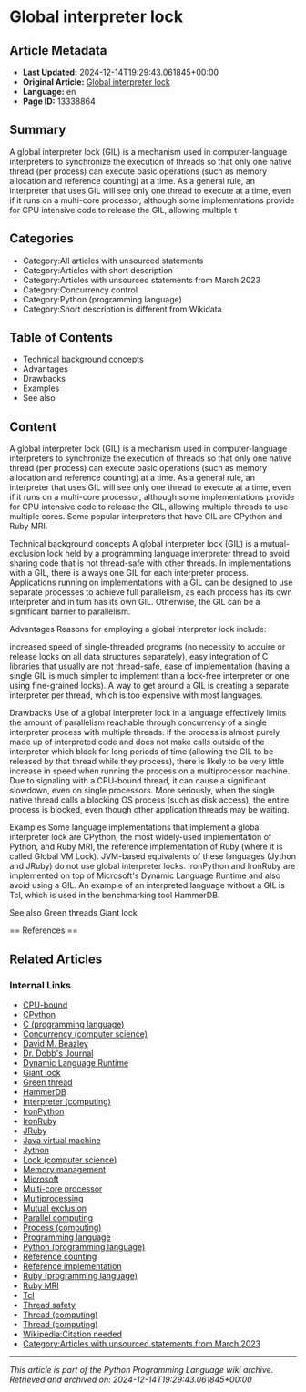 # Global interpreter lock

## Article Metadata

- **Last Updated:** 2024-12-14T19:29:43.061845+00:00
- **Original Article:** [Global interpreter lock](https://en.wikipedia.org/wiki/Global_interpreter_lock)
- **Language:** en
- **Page ID:** 13338864

## Summary

A global interpreter lock (GIL) is a mechanism used in computer-language interpreters to synchronize the execution of threads so that only one native thread (per process) can execute basic operations (such as memory allocation and reference counting) at a time. As a general rule, an interpreter that uses GIL will see only one thread to execute at a time, even if it runs on a multi-core processor, although some implementations provide for CPU intensive code to release the GIL, allowing multiple t

## Categories

- Category:All articles with unsourced statements
- Category:Articles with short description
- Category:Articles with unsourced statements from March 2023
- Category:Concurrency control
- Category:Python (programming language)
- Category:Short description is different from Wikidata

## Table of Contents

- Technical background concepts
- Advantages
- Drawbacks
- Examples
- See also

## Content

A global interpreter lock (GIL) is a mechanism used in computer-language interpreters to synchronize the execution of threads so that only one native thread (per process) can execute basic operations (such as memory allocation and reference counting) at a time. As a general rule, an interpreter that uses GIL will see only one thread to execute at a time, even if it runs on a multi-core processor, although some implementations provide for CPU intensive code to release the GIL, allowing multiple threads to use multiple cores. Some popular interpreters that have GIL are CPython and Ruby MRI.

Technical background concepts
A global interpreter lock (GIL) is a mutual-exclusion lock held by a programming language interpreter thread to avoid sharing code that is not thread-safe with other threads. In implementations with a GIL, there is always one GIL for each interpreter process.
Applications running on implementations with a GIL can be designed to use separate processes to achieve full parallelism, as each process has its own interpreter and in turn has its own GIL. Otherwise, the GIL can be a significant barrier to parallelism.

Advantages
Reasons for employing a global interpreter lock include:

increased speed of single-threaded programs (no necessity to acquire or release locks on all data structures separately),
easy integration of C libraries that usually are not thread-safe,
ease of implementation (having a single GIL is much simpler to implement than a lock-free interpreter or one using fine-grained locks).
A way to get around a GIL is creating a separate interpreter per thread, which is too expensive with most languages.

Drawbacks
Use of a global interpreter lock in a language effectively limits the amount of parallelism reachable through concurrency of a single interpreter process with multiple threads. If the process is almost purely made up of interpreted code and does not make calls outside of the interpreter which block for long periods of time (allowing the GIL to be released by that thread while they process), there is likely to be very little increase in speed when running the process on a multiprocessor machine.  Due to signaling with a CPU-bound thread, it can cause a significant slowdown, even on single processors.  More seriously, when the single native thread calls a blocking OS process (such as disk access), the entire process is blocked, even though other application threads may be waiting.

Examples
Some language implementations that implement a global interpreter lock are CPython, the most widely-used implementation of Python, and Ruby MRI, the reference implementation of Ruby (where it is called Global VM Lock).
JVM-based equivalents of these languages (Jython and JRuby) do not use global interpreter locks. IronPython and IronRuby are implemented on top of Microsoft's Dynamic Language Runtime and also avoid using a GIL.
An example of an interpreted language without a GIL is Tcl, which is used in the benchmarking tool HammerDB.

See also
Green threads
Giant lock


== References ==

## Related Articles

### Internal Links

- [CPU-bound](https://en.wikipedia.org/wiki/CPU-bound)
- [CPython](https://en.wikipedia.org/wiki/CPython)
- [C (programming language)](https://en.wikipedia.org/wiki/C_(programming_language))
- [Concurrency (computer science)](https://en.wikipedia.org/wiki/Concurrency_(computer_science))
- [David M. Beazley](https://en.wikipedia.org/wiki/David_M._Beazley)
- [Dr. Dobb's Journal](https://en.wikipedia.org/wiki/Dr._Dobb%27s_Journal)
- [Dynamic Language Runtime](https://en.wikipedia.org/wiki/Dynamic_Language_Runtime)
- [Giant lock](https://en.wikipedia.org/wiki/Giant_lock)
- [Green thread](https://en.wikipedia.org/wiki/Green_thread)
- [HammerDB](https://en.wikipedia.org/wiki/HammerDB)
- [Interpreter (computing)](https://en.wikipedia.org/wiki/Interpreter_(computing))
- [IronPython](https://en.wikipedia.org/wiki/IronPython)
- [IronRuby](https://en.wikipedia.org/wiki/IronRuby)
- [JRuby](https://en.wikipedia.org/wiki/JRuby)
- [Java virtual machine](https://en.wikipedia.org/wiki/Java_virtual_machine)
- [Jython](https://en.wikipedia.org/wiki/Jython)
- [Lock (computer science)](https://en.wikipedia.org/wiki/Lock_(computer_science))
- [Memory management](https://en.wikipedia.org/wiki/Memory_management)
- [Microsoft](https://en.wikipedia.org/wiki/Microsoft)
- [Multi-core processor](https://en.wikipedia.org/wiki/Multi-core_processor)
- [Multiprocessing](https://en.wikipedia.org/wiki/Multiprocessing)
- [Mutual exclusion](https://en.wikipedia.org/wiki/Mutual_exclusion)
- [Parallel computing](https://en.wikipedia.org/wiki/Parallel_computing)
- [Process (computing)](https://en.wikipedia.org/wiki/Process_(computing))
- [Programming language](https://en.wikipedia.org/wiki/Programming_language)
- [Python (programming language)](https://en.wikipedia.org/wiki/Python_(programming_language))
- [Reference counting](https://en.wikipedia.org/wiki/Reference_counting)
- [Reference implementation](https://en.wikipedia.org/wiki/Reference_implementation)
- [Ruby (programming language)](https://en.wikipedia.org/wiki/Ruby_(programming_language))
- [Ruby MRI](https://en.wikipedia.org/wiki/Ruby_MRI)
- [Tcl](https://en.wikipedia.org/wiki/Tcl)
- [Thread safety](https://en.wikipedia.org/wiki/Thread_safety)
- [Thread (computing)](https://en.wikipedia.org/wiki/Thread_(computing))
- [Thread (computing)](https://en.wikipedia.org/wiki/Thread_(computing))
- [Wikipedia:Citation needed](https://en.wikipedia.org/wiki/Wikipedia:Citation_needed)
- [Category:Articles with unsourced statements from March 2023](https://en.wikipedia.org/wiki/Category:Articles_with_unsourced_statements_from_March_2023)

---
_This article is part of the Python Programming Language wiki archive._
_Retrieved and archived on: 2024-12-14T19:29:43.061845+00:00_